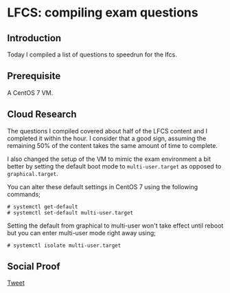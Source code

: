 
# LFCS: compiling exam questions

## Introduction

Today I compiled a list of questions to speedrun for the lfcs.

## Prerequisite

A CentOS 7 VM.


## Cloud Research

The questions I compiled covered about half of the LFCS content and I completed it within the hour. I consider that a good sign, assuming the remaining 50% of the content takes the same amount of time to complete.

I also changed the setup of the VM to mimic the exam environment a bit better by setting the default boot mode to ```multi-user.target``` as opposed to ```graphical.target```.

You can alter these default settings in CentOS 7 using the following commands;

```
# systemctl get-default
# systemctl set-default multi-user.target
```

Setting the default from graphical to multi-user won't take effect until reboot but you can enter multi-user mode right away using;

```
# systemctl isolate multi-user.target
```

## Social Proof


[Tweet]()
